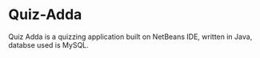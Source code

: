 # Quiz-Adda
Quiz Adda is a quizzing application built on NetBeans IDE, written in Java, databse used is MySQL.
